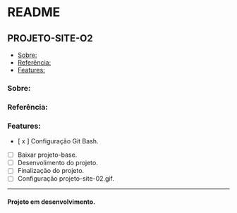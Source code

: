 # README

## PROJETO-SITE-O2

- [Sobre:](#Sobre:)
- [Referência:](#Referência:)
- [Features:](#Features:)

### Sobre:

### Referência:

### Features:
- [ x ] Configuração Git Bash.
- [  ] Baixar projeto-base.
- [  ] Desenvolimento do projeto.
- [  ] Finalização do projeto.
- [  ] Configuração projeto-site-02.gif.

---

<h4>Projeto em desenvolvimento.</h4>